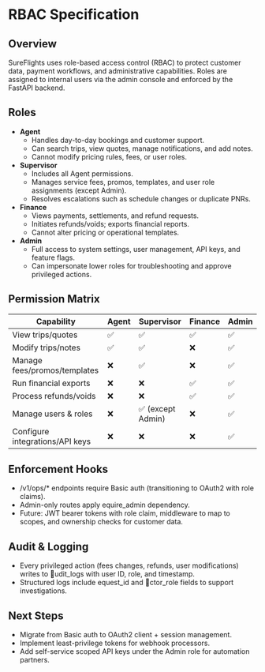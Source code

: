 ﻿# RBAC Specification

## Overview
SureFlights uses role-based access control (RBAC) to protect customer data, payment workflows, and administrative capabilities. Roles are assigned to internal users via the admin console and enforced by the FastAPI backend.

## Roles
- **Agent**
  - Handles day-to-day bookings and customer support.
  - Can search trips, view quotes, manage notifications, and add notes.
  - Cannot modify pricing rules, fees, or user roles.
- **Supervisor**
  - Includes all Agent permissions.
  - Manages service fees, promos, templates, and user role assignments (except Admin).
  - Resolves escalations such as schedule changes or duplicate PNRs.
- **Finance**
  - Views payments, settlements, and refund requests.
  - Initiates refunds/voids; exports financial reports.
  - Cannot alter pricing or operational templates.
- **Admin**
  - Full access to system settings, user management, API keys, and feature flags.
  - Can impersonate lower roles for troubleshooting and approve privileged actions.

## Permission Matrix
| Capability | Agent | Supervisor | Finance | Admin |
| --- | --- | --- | --- | --- |
| View trips/quotes | ✅ | ✅ | ✅ | ✅ |
| Modify trips/notes | ✅ | ✅ | ❌ | ✅ |
| Manage fees/promos/templates | ❌ | ✅ | ❌ | ✅ |
| Run financial exports | ❌ | ❌ | ✅ | ✅ |
| Process refunds/voids | ❌ | ❌ | ✅ | ✅ |
| Manage users & roles | ❌ | ✅ (except Admin) | ❌ | ✅ |
| Configure integrations/API keys | ❌ | ❌ | ❌ | ✅ |

## Enforcement Hooks
- /v1/ops/* endpoints require Basic auth (transitioning to OAuth2 with role claims).
- Admin-only routes apply equire_admin dependency.
- Future: JWT bearer tokens with role claim, middleware to map to scopes, and ownership checks for customer data.

## Audit & Logging
- Every privileged action (fees changes, refunds, user modifications) writes to udit_logs with user ID, role, and timestamp.
- Structured logs include equest_id and ctor_role fields to support investigations.

## Next Steps
- Migrate from Basic auth to OAuth2 client + session management.
- Implement least-privilege tokens for webhook processors.
- Add self-service scoped API keys under the Admin role for automation partners.
